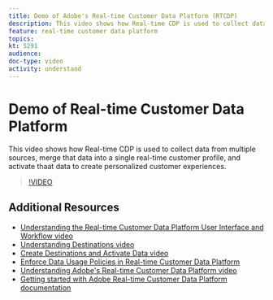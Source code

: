```yaml
---
title: Demo of Adobe's Real-time Customer Data Platform (RTCDP)
description: This video shows how Real-time CDP is used to collect data from multiple sources, merge that data into a single real-time customer profile, and activate thaat data to create personalized customer experiences.
feature: real-time customer data platform
topics:
kt: 5291
audience: 
doc-type: video
activity: understand
---
```


# Demo of Real-time Customer Data Platform

This video shows how Real-time CDP is used to collect data from multiple sources, merge that data into a single real-time customer profile, and activate thaat data to create personalized customer experiences.

>[!VIDEO](https://video.tv.adobe.com/v/34558?quality=12&learn=on)

## Additional Resources

* [Understanding the Real-time Customer Data Platform User Interface and Workflow video](understanding-the-real-time-customer-data-platform-user-interface.md)
* [Understanding Destinations video](understanding-destinations.md)
* [Create Destinations and Activate Data video](create-destinations-and-activate-data.md)
* [Enforce Data Usage Policies in Real-time Customer Data Platform](../governance/enforce-data-usage-policies-in-real-time-cdp.md)
* [Understanding Adobe's Real-time Customer Data Platform video](understanding-the-real-time-customer-data-platform.md)
* [Getting started with Adobe Real-time Customer Data Platform documentation](https://docs.adobe.com/content/help/en/experience-platform/rtcdp/intro/get-started.html)